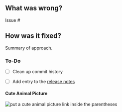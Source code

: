 ## What was wrong?

Issue #

## How was it fixed?

Summary of approach.

### To-Do

[//]: # (Stay ahead of things, add list items here!)
- [ ] Clean up commit history

[//]: # (For important changes that should go into the release notes please add a newsfragment file as explained here: https://github.com/ethereum/hexbytes/blob/master/newsfragments/README.md)

[//]: # (See: https://hexbytes.readthedocs.io/en/latest/contributing.html#pull-requests)
- [ ] Add entry to the [release notes](https://github.com/ethereum/hexbytes/blob/master/newsfragments/README.md)

#### Cute Animal Picture

![put a cute animal picture link inside the parentheses]()

